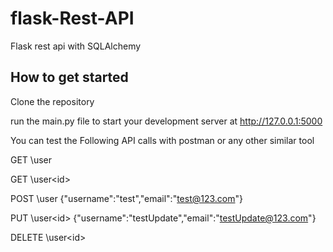 # flask-Rest-API
 Flask rest api with SQLAlchemy
 
## How to get started
Clone the repository

run the main.py file to start your development server at http://127.0.0.1:5000

You can test the Following API calls with postman or any other similar tool 

GET 	\user

GET 	\user\<id>

POST 	\user			    {"username":"test","email":"test@123.com"}

PUT	 	\user\<id>		{"username":"testUpdate","email":"testUpdate@123.com"}

DELETE	\user\<id>



